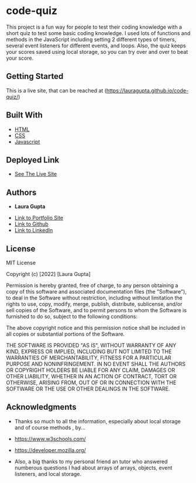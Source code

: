 # code-quiz

This project is a fun way for people to test their coding knowledge with a short quiz to test some basic coding knowledge. I used lots of functions and methods in the JavaScript including setting 2 different types of timers, several event listeners for different events, and loops. Also, the quiz keeps your scores saved using local storage, so you can try over and over to beat your score. 

## Getting Started
 
 This is a live site, that can be reached at (https://lauragupta.github.io/code-quiz/)



## Built With

* [HTML](https://developer.mozilla.org/en-US/docs/Web/HTML)
* [CSS](https://developer.mozilla.org/en-US/docs/Web/CSS)
* [Javascript](https://developer.mozilla.org/en-US/docs/Web/JavaScript)

## Deployed Link

* [See The Live Site](https://lauragupta.github.io/code-quiz/)


## Authors

* **Laura Gupta** 

- [Link to Portfolio Site](https://lauragupta.github.io/resumepage/)
- [Link to Github](https://github.com/lauragupta?tab=repositories)
- [Link to LinkedIn](https://www.linkedin.com/in/laura-gupta-5a277158/)


## License
MIT License

Copyright (c) [2022] [Laura Gupta]

Permission is hereby granted, free of charge, to any person obtaining a copy of this software and associated documentation files (the "Software"), to deal in the Software without restriction, including without limitation the rights to use, copy, modify, merge, publish, distribute, sublicense, and/or sell copies of the Software, and to permit persons to whom the Software is furnished to do so, subject to the following conditions:

The above copyright notice and this permission notice shall be included in all copies or substantial portions of the Software.

THE SOFTWARE IS PROVIDED "AS IS", WITHOUT WARRANTY OF ANY KIND, EXPRESS OR IMPLIED, INCLUDING BUT NOT LIMITED TO THE WARRANTIES OF MERCHANTABILITY, FITNESS FOR A PARTICULAR PURPOSE AND NONINFRINGEMENT. IN NO EVENT SHALL THE AUTHORS OR COPYRIGHT HOLDERS BE LIABLE FOR ANY CLAIM, DAMAGES OR OTHER LIABILITY, WHETHER IN AN ACTION OF CONTRACT, TORT OR OTHERWISE, ARISING FROM, OUT OF OR IN CONNECTION WITH THE SOFTWARE OR THE USE OR OTHER DEALINGS IN THE SOFTWARE.

## Acknowledgments

* Thanks so much to all the information, especially about local storage and of course methods , by...

* https://www.w3schools.com/
* https://developer.mozilla.org/

* Also, a big thanks to my personal friend an tutor who answered numberous questions I had about arrays of arrays, objects, event listeners, and local storage. 